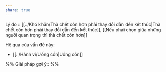 ```yaml
---
share: true
---
```

Lý do :: [[../Khó khăn/Thà chết còn hơn phải thay đổi dẫn đến kết thúc|Thà chết còn hơn phải thay đổi dẫn đến kết thúc]], [[Nếu phải chọn giữa những người quan trọng thì thà chết còn hơn]]

Hệ quả của vấn đề này:
- [[../Hành vi/Uống cồn|Uống cồn]]


%%
Giải pháp gợi ý:: 
%%

